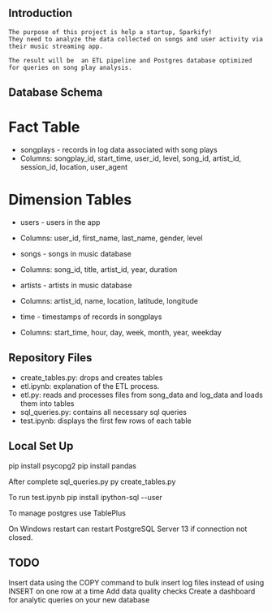 ## Introduction

    The purpose of this project is help a startup, Sparkify!
    They need to analyze the data collected on songs and user activity via their music streaming app.

    The result will be  an ETL pipeline and Postgres database optimized for queries on song play analysis.

## Database Schema

# Fact Table

- songplays - records in log data associated with song plays
- Columns: songplay_id, start_time, user_id, level, song_id, artist_id, session_id, location, user_agent

# Dimension Tables

- users - users in the app
- Columns: user_id, first_name, last_name, gender, level

- songs - songs in music database
- Columns: song_id, title, artist_id, year, duration

- artists - artists in music database
- Columns: artist_id, name, location, latitude, longitude

- time - timestamps of records in songplays
- Columns: start_time, hour, day, week, month, year, weekday

## Repository Files

- create_tables.py: drops and creates tables
- etl.ipynb: explanation of the ETL process.
- etl.py: reads and processes files from song_data and log_data and loads them into tables
- sql_queries.py: contains all necessary sql queries
- test.ipynb: displays the first few rows of each table

## Local Set Up

pip install psycopg2
pip install pandas

After complete sql_queries.py
py create_tables.py

To run test.ipynb
pip install ipython-sql --user

To manage postgres use TablePlus

On Windows restart can restart PostgreSQL Server 13 if connection not closed.

## TODO

Insert data using the COPY command to bulk insert log files instead of using INSERT on one row at a time
Add data quality checks
Create a dashboard for analytic queries on your new database
